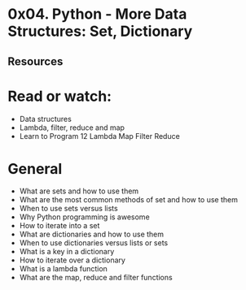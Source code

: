 # 0x04. Python - More Data Structures: Set, Dictionary

## Resources
# Read or watch:
* Data structures
* Lambda, filter, reduce and map
* Learn to Program 12 Lambda Map Filter Reduce

# General

* What are sets and how to use them
* What are the most common methods of set and how to use them
* When to use sets versus lists
* Why Python programming is awesome
* How to iterate into a set
* What are dictionaries and how to use them
* When to use dictionaries versus lists or sets
* What is a key in a dictionary
* How to iterate over a dictionary
* What is a lambda function
* What are the map, reduce and filter functions